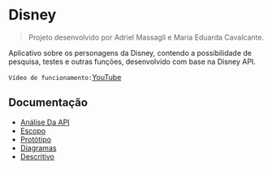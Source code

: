 # Disney

> Projeto desenvolvido por Adriel Massagli e Maria Eduarda Cavalcante.

Aplicativo sobre os personagens da Disney, contendo a possibilidade de pesquisa, testes e outras funções, desenvolvido com base na Disney API.

`Vídeo de funcionamento:`[YouTube](https://youtu.be/u-XHhvlUD8M)

## Documentação
* [Análise Da API](https://github.com/MariaEduCavalcante/AppDisney/wiki/An%C3%A1lise-da-API-do-projeto)
* [Escopo](https://github.com/MariaEduCavalcante/AppDisney/wiki/Escopo)
* [Protótipo](https://github.com/MariaEduCavalcante/AppDisney/wiki/Prot%C3%B3tipo)
* [Diagramas](https://github.com/MariaEduCavalcante/AppDisney/wiki/Diagramas)
* [Descritivo](https://github.com/MariaEduCavalcante/AppDisney/wiki/Descritivo)
  


